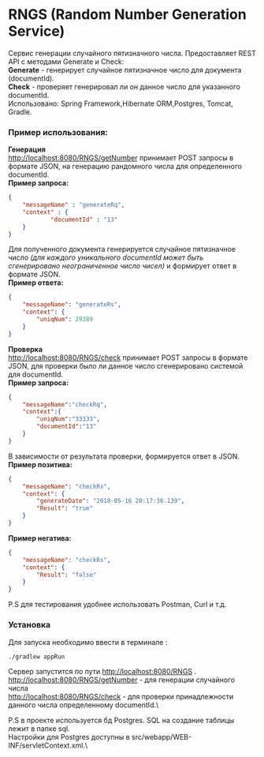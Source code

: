 # RNGS (Random Number Generation Service)
Сервис генерации случайного пятизначного числа. Предоставляет REST API с методами Generate и Check: \
**Generate** - генерирует случайное пятизначное число для документа (documentId). \
**Check** -  проверяет генерировал ли он данное число для указанного documentId.\
Использовано: Spring Framework,Hibernate ORM,Postgres, Tomcat, Gradle.
### Пример использования:
**Генерация** \
<http://localhost:8080/RNGS/getNumber> принимает POST запросы в формате JSON, на генерацию рандомного числа для определенного documentId. \
**Пример запроса:**
```json
{
    "messageName" : "generateRq",
    "context" : {
	        "documentId" : "13"
    }
}
``` 
Для полученного документа генерируется случайное пятизначное число *(для каждого уникального documentId может быть сгенерировано неограниченное число чисел)* и формирует ответ в формате JSON.\
**Пример ответа:**
```json
{
    "messageName": "generateRs",
    "context": {
        "uniqNum": 29389
    }
}
``` 
**Проверка** \
<http://localhost:8080/RNGS/check> принимает POST запросы в формате JSON, для проверки было ли данное число сгенерировано системой для documentId. \
**Пример запроса:** 
```json
{
    "messageName":"checkRq",
    "context":{
        "uniqNum":"33333",
        "documentId":"13"
    }
}
``` 
В зависимости от результата проверки, формируется ответ в JSON. \
**Пример позитива:**
```json
{
    "messageName": "checkRs",
    "context": {
        "generateDate": "2018-05-16 20:17:36.139",
        "Result": "true"
    }
}
``` 
**Пример негатива:**
```json
{
    "messageName": "checkRs",
    "context": {
        "Result": "false"
    }
}
``` 
 P.S для тестирования удобнее использовать Postman, Curl и т.д.
 
### Установка
Для запуска необходимо ввести в терминале :
```bash
./gradlew appRun
```
Сервер запустится по пути <http://localhost:8080/RNGS> . \
<http://localhost:8080/RNGS/getNumber> - для генерации случайного числа\
<http://localhost:8080/RNGS/check> -  для проверки принадлежности данного числа определенному documentId.\

P.S в проекте используется бд Postgres.
SQL на создание таблицы лежит в папке sql.\
Настройки для Postgres доступны в src/webapp/WEB-INF/servletContext.xml.\

